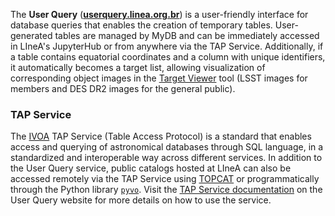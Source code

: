 The **User Query** ([**userquery.linea.org.br**](https://userquery.linea.org.br/)) is a user-friendly interface for database queries that enables the creation of temporary tables. User-generated tables are managed by MyDB and can be immediately accessed in LIneA's JupyterHub or from anywhere via the TAP Service. Additionally, if a table contains equatorial coordinates and a column with unique identifiers, it automatically becomes a target list, allowing visualization of corresponding object images in the [Target Viewer](../sci-platforms/target_viewer.md) tool (LSST images for members and DES DR2 images for the general public).

### TAP Service
The [IVOA](https://ivoa.net/index.html) TAP Service (Table Access Protocol) is a standard that enables access and querying of astronomical databases through SQL language, in a standardized and interoperable way across different services. In addition to the User Query service, public catalogs hosted at LIneA can also be accessed remotely via the TAP Service using [TOPCAT](https://www.star.bris.ac.uk/~mbt/topcat/) or programmatically through the Python library [`pyvo`](https://pyvo.readthedocs.io/en/latest/#). Visit the [TAP Service documentation](https://userquery.linea.org.br/cms/services/scripted-access/) on the User Query website for more details on how to use the service.
